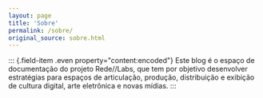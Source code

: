 ```yaml
---
layout: page
title: 'Sobre'
permalink: /sobre/
original_source: sobre.html
---
```


::: {.field-item .even property="content:encoded"}
Este blog é o espaço de documentação do projeto Rede//Labs, que tem por objetivo desenvolver estratégias para espaços de articulação, produção, distribuição e exibição de cultura digital, arte eletrônica e novas mídias.
:::
